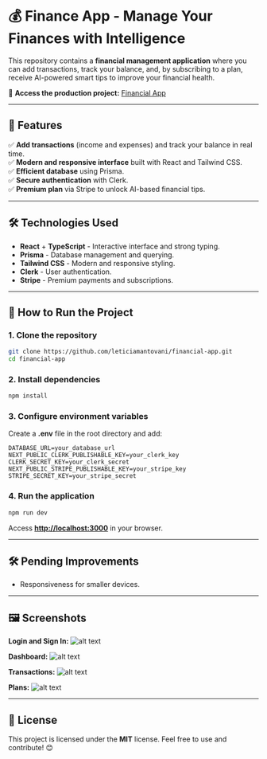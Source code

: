 # 💰 Finance App - Manage Your Finances with Intelligence

This repository contains a **financial management application** where you can add transactions, track your balance, and, by subscribing to a plan, receive AI-powered smart tips to improve your financial health.

🔗 **Access the production project:** [Financial App](https://financial-app-delta.vercel.app/login)

---

## 📌 Features

✅ **Add transactions** (income and expenses) and track your balance in real time.\
✅ **Modern and responsive interface** built with React and Tailwind CSS.\
✅ **Efficient database** using Prisma.\
✅ **Secure authentication** with Clerk.\
✅ **Premium plan** via Stripe to unlock AI-based financial tips.

---

## 🛠️ Technologies Used

- **React** + **TypeScript** - Interactive interface and strong typing.
- **Prisma** - Database management and querying.
- **Tailwind CSS** - Modern and responsive styling.
- **Clerk** - User authentication.
- **Stripe** - Premium payments and subscriptions.

---

## 🚀 How to Run the Project

### **1. Clone the repository**

```bash
git clone https://github.com/leticiamantovani/financial-app.git
cd financial-app
```

### **2. Install dependencies**

```bash
npm install
```

### **3. Configure environment variables**

Create a **.env** file in the root directory and add:

```env
DATABASE_URL=your_database_url
NEXT_PUBLIC_CLERK_PUBLISHABLE_KEY=your_clerk_key
CLERK_SECRET_KEY=your_clerk_secret
NEXT_PUBLIC_STRIPE_PUBLISHABLE_KEY=your_stripe_key
STRIPE_SECRET_KEY=your_stripe_secret
```

### **4. Run the application**

```bash
npm run dev
```

Access [**http://localhost:3000**](http://localhost:3000) in your browser.

---

## 🛠️ Pending Improvements

- Responsiveness for smaller devices.

---

## 🖼️ Screenshots

**Login and Sign In:**
![alt text](image.png)

**Dashboard:**
![alt text](image-1.png)

**Transactions:**
![alt text](image-2.png)

**Plans:**
![alt text](image-3.png)

---

## 📜 License

This project is licensed under the **MIT** license. Feel free to use and contribute! 😊

